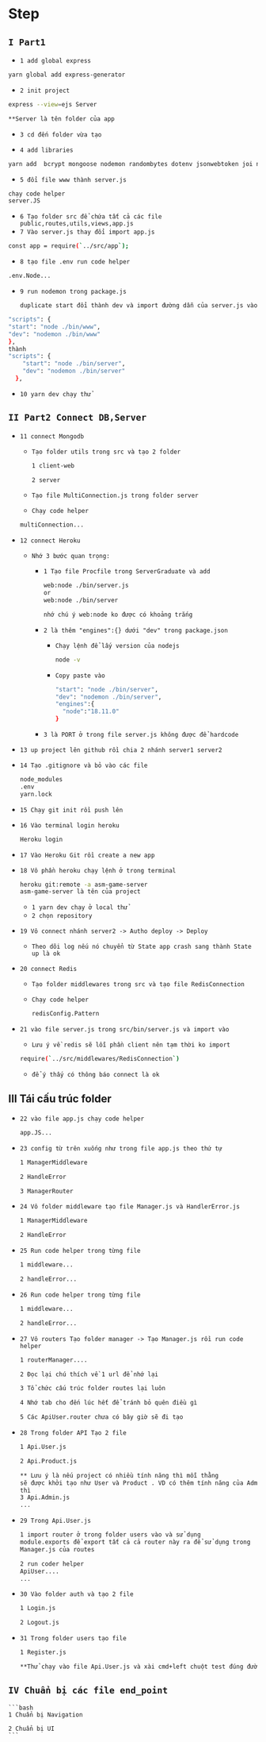 # Step

## `I Part1 ` 
* `1 add global express`

```bash
yarn global add express-generator
```

* `2 init project`

```bash
express --view=ejs Server 

**Server là tên folder của app
```

* `3 cd đến folder vừa tạo`


* `4 add libraries`

```bash
yarn add  bcrypt mongoose nodemon randombytes dotenv jsonwebtoken joi nodemon redis body-parser
```


* `5 đổi file www thành server.js`

```bash
chạy code helper
server.JS

```

* `6 Tạo folder src để chứa tất cả các file public,routes,utils,views,app.js`
* `7 Vào server.js thay đổi import app.js`
```bash
const app = require(`../src/app`);
```

* `8 tạo file .env run code helper`
```bash
.env.Node...
```
* `9 run nodemon trong package.js`

    `duplicate start đổi thành dev và import đường dẫn của server.js vào`

```bash
"scripts": {
"start": "node ./bin/www",
"dev": "nodemon ./bin/www"
},
thành 
"scripts": {
    "start": "node ./bin/server",
    "dev": "nodemon ./bin/server"
  },
```

* `10 yarn dev chạy thử`

## `II Part2 Connect DB,Server`

* `11 connect Mongodb`
  * `Tạo folder utils trong src và tạo 2 folder`

    ```bash
    1 client-web

    2 server
    ```

  * `Tạo file MultiConnection.js trong folder server`
  * `Chạy code helper`

  ```bash
  multiConnection...
  ```
* `12 connect Heroku`

  * `Nhớ 3 bước quan trọng:`

    * `1 Tạo file Procfile trong ServerGraduate và add`

      ```bash
      web:node ./bin/server.js 
      or
      web:node ./bin/server

      nhớ chú ý web:node ko được có khoảng trắng
      ```

    * `2 là thêm "engines":{} dưới "dev" trong package.json`

      * `Chạy lệnh để lấy version của nodejs`

        ```bash
        node -v
        ```

      * `Copy paste vào`

        ```bash
        "start": "node ./bin/server",
        "dev": "nodemon ./bin/server",
        "engines":{
          "node":"18.11.0"
        }
        ```

    * `3 là PORT ở trong file server.js không được để hardcode`


* `13 up project lên github rồi chia 2 nhánh server1 server2`
* `14 Tạo .gitignore và bỏ vào các file `

    ```bash
    node_modules
    .env
    yarn.lock
    ```

* `15 Chạy git init rồi push lên`

* `16 Vào terminal login heroku`

  ```bash
  Heroku login
  ```
* `17 Vào Heroku Git rồi create a new app`

* `18 Vô phần heroku chạy lệnh ở trong terminal`


  ```bash
  heroku git:remote -a asm-game-server
  asm-game-server là tên của project
  ```
  * `1 yarn dev chạy ở local thử`
  * `2 chọn repository `
* `19 Vô connect nhánh server2 -> Autho deploy -> Deploy`
  * `Theo dõi log nếu nó chuyển từ State app crash sang thành State up là ok`

* `20 connect Redis`
  * `Tạo folder middlewares trong src và tạo file RedisConnection`
  * `Chạy code helper`

    ```bash
    redisConfig.Pattern
    ```

* `21 vào file server.js trong src/bin/server.js và import vào`

  * `Lưu ý về redis sẽ lỗi phần client nên tạm thời ko import`
  ```bash
  require(`../src/middlewares/RedisConnection`)
  ```

  * `để ý thấy có thông báo connect là ok`

## III Tái cấu trúc folder
* `22 vào file app.js chạy code helper`

  ```bash
  app.JS...
  ```
*  `23 config từ trên xuống như trong file app.js theo thứ tự`

    ```bash
    1 ManagerMiddleware

    2 HandleError

    3 ManagerRouter
    ```

*  `24 Vô folder middleware tạo file Manager.js và HandlerError.js`

    ```bash
    1 ManagerMiddleware

    2 HandleError
    ```

*  `25 Run code helper trong từng file`

    ```bash
    1 middleware...

    2 handleError...
    ```

*  `26 Run code helper trong từng file`

    ```bash
    1 middleware...

    2 handleError...
    ```
*  `27 Vô routers Tạo folder manager -> Tạo Manager.js rồi run code helper`

    ```bash
    1 routerManager....

    2 Đọc lại chú thích về 1 url để nhớ lại
    
    3 Tổ chức cấu trúc folder routes lại luôn

    4 Nhớ tab cho đến lúc hết để tránh bỏ quên điều gì

    5 Các ApiUser.router chưa có bây giờ sẽ đi tạo
    ```
*  `28 Trong folder API Tạo 2 file`

    ```bash
    1 Api.User.js

    2 Api.Product.js

    ** Lưu ý là nếu project có nhiều tính năng thì mỗi thằng
    sẽ được khởi tạo như User và Product . VD có thêm tính năng của Admin
    thì 
    3 Api.Admin.js 
    ...
    ```

*  `29 Trong Api.User.js`

    ```bash
    1 import router ở trong folder users vào và sử dụng
    module.exports để export tất cả cả router này ra để sử dụng trong
    Manager.js của routes

    2 run coder helper
    ApiUser....
    ...
    ```

*  `30 Vào folder auth và tạo 2 file`

    ```bash
    1 Login.js

    2 Logout.js
    ```
*  `31 Trong folder users tạo file `

    ```bash
    1 Register.js

    **Thử chạy vào file Api.User.js và xài cmd+left chuột test đúng đường dẫn là okey
    ```

## `IV Chuẩn bị các file end_point `
    
    ```bash
    1 Chuẩn bị Navigation

    2 Chuẩn bị UI
    ```

    
    










    
  


